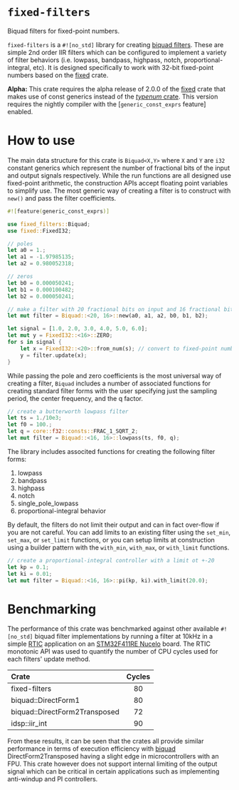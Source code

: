 # `fixed-filters`

Biquad filters for fixed-point numbers.

`fixed-filters` is a `#![no_std]` library for creating [biquad filters](https://en.wikipedia.org/wiki/Digital_biquad_filter).  These are simple 2nd order IIR filters which can be configured to implement a variety of filter behaviors (i.e. lowpass, bandpass, highpass, notch, proportional-integral, etc).  It is designed specifically to work with 32-bit fixed-point numbers based on the [fixed](https://crates.io/crates/fixed) crate.

**Alpha:** This crate requires the alpha release of 2.0.0 of the [fixed](https://crates.io/crates/fixed) crate that makes use of const generics instead of the [*typenum*
crate](https://crates.io/crate/typenum). This version requires the nightly compiler with the [`generic_const_exprs` feature] enabled.

# How to use

The main data structure for this crate is `Biquad<X,Y>` where `X` and `Y` are `i32` constant generics which represent the number of fractional bits of the input and output signals respectively.  While the run functions are all designed use fixed-point arithmetic, the construction APIs accept floating point variables to simplify use.  The most generic way of creating a filter is to construct with `new()` and pass the filter coefficients.

```rust
#![feature(generic_const_exprs)]

use fixed_filters::Biquad;
use fixed::FixedI32;

// poles
let a0 = 1.;
let a1 = -1.97985135;
let a2 = 0.980052318;

// zeros
let b0 = 0.000050241;
let b1 = 0.000100482;
let b2 = 0.000050241;

// make a filter with 20 fractional bits on input and 16 fractional bits on output
let mut filter = Biquad::<20, 16>::new(a0, a1, a2, b0, b1, b2);

let signal = [1.0, 2.0, 3.0, 4.0, 5.0, 6.0];
let mut y = FixedI32::<16>::ZERO;
for s in signal {
	let x = FixedI32::<20>::from_num(s); // convert to fixed-point number
	y = filter.update(x);
}
```

While passing the pole and zero coefficients is the most universal way of creating a filter, `Biquad` includes a number of associated functions for creating standard filter forms with the user specifying just the sampling period, the center frequency, and the q factor.

```rust
// create a butterworth lowpass filter
let ts = 1./10e3;
let f0 = 100.;
let q = core::f32::consts::FRAC_1_SQRT_2;
let mut filter = Biquad::<16, 16>::lowpass(ts, f0, q);
```

The library includes associted functions for creating the following filter forms:

1.  lowpass
2.  bandpass
3.  highpass
4.  notch
5.  single_pole_lowpass
6.  proportional-integral behavior

By default, the filters do not limit their output and can in fact over-flow if you are not careful.  You can add limits to an existing filter using the `set_min`, `set_max`, or `set_limit` functions, or you can setup limits at construction using a builder pattern with the `with_min`, `with_max`, or `with_limit` functions.

```rust
// create a proportional-integral controller with a limit ot +-20
let kp = 0.1;
let ki = 0.01;
let mut filter = Biquad::<16, 16>::pi(kp, ki).with_limit(20.0);
```

# Benchmarking

The performance of this crate was benchmarked against other available `#![no_std]` biquad filter implementations by running a filter at 10kHz in a simple [RTIC](https://rtic.rs/1/book/en/) application on an [STM32F411RE Nucelo](https://www.st.com/en/evaluation-tools/nucleo-f411re.html) board.  The RTIC monotonic API was used to quantify the number of CPU cycles used for each filters' update method.

| Crate                         | Cycles  |
| :---------------------------- |:-------:|
| fixed-filters                 | 80      |
| biquad::DirectForm1           | 80      |
| biquad::DirectForm2Transposed | 72      |
| idsp::iir_int                 | 90      |

From these results, it can be seen that the crates all provide similar performance in terms of execution efficiency with [biquad](https://crates.io/crates/biquad/0.3.0) DirectForm2Transposed having a slight edge in microcontrollers with an FPU.  This crate however does not support internal limiting of the output signal which can be critical in certain applications such as implementing anti-windup and PI controllers.
